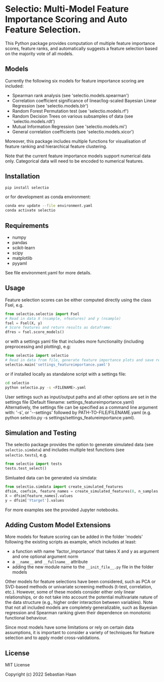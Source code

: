 # Selectio: Multi-Model Feature Importance Scoring and Auto Feature Selection.

This Python package provides computation of multiple feature importance scores, feature ranks,
and automatically suggests a feature selection based on the majority vote of all models.

## Models

Currently the following six models for feature importance scoring are included:
- Spearman rank analysis (see 'selectio.models.spearman')
- Correlation coefficient significance of linear/log-scaled Bayesian Linear Regression (see 'selectio.models.blr')
- Random Forest Permutation test (see 'selectio.models.rf')
- Random Decision Trees on various subsamples of data (see 'selectio.models.rdt')
- Mutual Information Regression (see 'selectio.models.mi')
- General correlation coefficients (see 'selectio.models.xicor')

Moreover, this package includes multiple functions for visualisation of feature ranking and hierarchical feature clustering.

Note that the current feature importance models support numerical data only. Categorical data 
will need to be encoded to numerical features.

## Installation

```bash
pip install selectio
```

or for development as conda environment:

```bash
conda env update --file environment.yaml
conda activate selectio
```

## Requirements

- numpy
- pandas
- scikit-learn
- scipy
- matplotlib
- pyyaml

See file environment.yaml for more details.

## Usage

Feature selection scores can be either computed directly using the class Fsel, e.g.

```python
from selectio.selectio import Fsel
# Read in data X (nsample, nfeatures) and y (nsample)
fsel = Fsel(X, y)
# Score features and return results as dataframe:
dfres = fsel.score_models()
```

or with a settings yaml file that includes more functionality (including preprocessing and plotting), e.g:
```python
from selectio import selectio
# Read in data from file, generate feature importance plots and save results as csv:
selectio.main('settings_featureimportance.yaml')
```

or if installed locally as standalone script with a settings file:
```bash
cd selectio
python selectio.py -s <FILENAME>.yaml
```

User settings such as input/output paths and all other options are set in the settings file 
(Default filename: settings_featureimportance.yaml) 
Alternatively, the settings file can be specified as a command line argument with: 
'-s', or '--settings' followed by PATH-TO-FILE/FILENAME.yaml 
(e.g. python selectio.py -s settings/settings_featureimportance.yaml).

## Simulation and Testing

The selectio package provides the option to generate simulated data (see `selectio.simdata`) 
and includes multiple test functions (see `selectio.tests`), e.g.

```python
from selectio import tests
tests.test_select()
```

Simluated data can be generated via simdata:

```python
from selectio.simdata import create_simulated_features
dfsim, coefsim, feature_names = create_simulated_features(8, n_samples = 100, model_order = 'quadratic', noise = 0.1)
X = dfsim[feature_names].values
y = dfsim['Ytarget'].values
```

For more examples see the provided Jupyter notebooks.

## Adding Custom Model Extensions

More models for feature scoring can be added in the folder 'models' following the existing scripts as example, 
which includes at least:
- a function with name 'factor_importance' that takes X and y as argument and one optional argument norm
- a `__name__` and `__fullname__` attribute
- adding the new module name to the `__init_file__.py` file in the folder models

Other models for feature selections have been considered, such as PCA or SVD-based methods or
univariate screening methods (t-test, correlation, etc.). However, some of these models consider either 
only linear relationships, or do not take into account the potential multivariate nature of the data structure 
(e.g., higher order interaction between variables). Note that not all included models are completely generalizable, 
such as Bayesian regression and Spearman ranking given their dependence on monotonic functional behaviour.

Since most models have some limitations or rely on certain data assumptions, it is important to consider a variety 
of techniques for feature selection and to apply model cross-validations.

## License

MIT License

Copyright (c) 2022 Sebastian Haan
